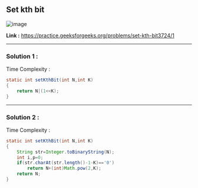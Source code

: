 ## Set kth bit

![image](https://user-images.githubusercontent.com/23376002/170087048-1f6d358c-ae9d-44ac-ba38-45fd947b373e.png)


**Link :** https://practice.geeksforgeeks.org/problems/set-kth-bit3724/1


-------------------------------------------------------------------------------------------------------------------------------------------------------


### Solution 1 :

Time Complexity :


```java
static int setKthBit(int N,int K)
{
    return N|(1<<K);
}
```


-------------------------------------------------------------------------------------------------------------------------------------------------------


### Solution 2 :

Time Complexity :


```java
static int setKthBit(int N,int K)
{
    String str=Integer.toBinaryString(N);
    int i,p=0;
    if(str.charAt(str.length()-1-K)=='0')
        return N+(int)Math.pow(2,K);
    return N;
}
```





